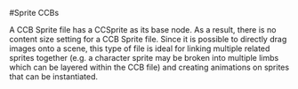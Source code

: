 #Sprite CCBs

A CCB Sprite file has a CCSprite as its base node.  As a result, there is no content size setting for a CCB Sprite file.  Since it is possible to directly drag images onto a scene, this type of file is ideal for linking multiple related sprites together (e.g. a character sprite may be broken into multiple limbs which can be layered within the CCB file) and creating animations on sprites that can be instantiated.